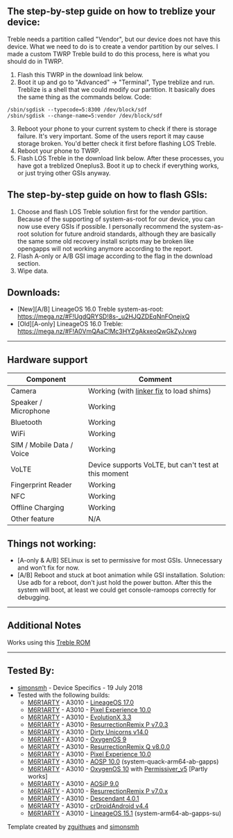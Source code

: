 ## The step-by-step guide on how to treblize your device:

Treble needs a partition called "Vendor", but our device does not have this device. What we need to do is to create a vendor partition by our selves.
I made a custom TWRP Treble build to do this process, here is what you should do in TWRP.
1. Flash this TWRP in the download link below.
2. Boot it up and go to "Advanced" -> "Terminal", Type treblize and run.
Treblize is a shell that we could modify our partition. It basically does the same thing as the commands below.
Code:
  ```
  /sbin/sgdisk --typecode=5:8300 /dev/block/sdf
  /sbin/sgdisk --change-name=5:vendor /dev/block/sdf
  ```
3. Reboot your phone to your current system to check if there is storage failure.
It's very important. Some of the users report it may cause storage broken. You'd better check it first before flashing LOS Treble.
4. Reboot your phone to TWRP.
5. Flash LOS Treble in the download link below.
After these processes, you have got a treblized Oneplus3. Boot it up to check if everything works, or just trying other GSIs anyway.

## The step-by-step guide on how to flash GSIs:
1. Choose and flash LOS Treble solution first for the vendor partition.
Because of the supporting of system-as-root for our device, you can now use every GSIs if possible. I personally recommend the system-as-root solution for future android standards, although they are basically the same some old recovery install scripts may be broken like opengapps will not working anymore according to the report.
2. Flash A-only or A/B GSI image according to the flag in the download section.
3. Wipe data.

## Downloads:
* [New][A/B] LineageOS 16.0 Treble system-as-root: https://mega.nz/#F!UgdQRYSD!8s-_u2HJQZDEqNnFOnejxQ
* [Old][A-only] LineageOS 16.0 Treble: https://mega.nz/#F!A0VmQAaC!Mc3HYZgAkxeoQwGkZyJvwg
---
## Hardware support
| Component                 |      Comment                                              |
|---------------------------|-----------------------------------------------------------|
| Camera                    | Working (with [linker fix](https://github.com/OP3Treble/linkerfix) to load shims)|
| Speaker / Microphone      | Working                                                   |
| Bluetooth                 | Working                                                   |
| WiFi                      | Working                                                   |
| SIM / Mobile Data / Voice | Working                                                   |
| VoLTE                     | Device supports VoLTE, but can't test at this moment      |
| Fingerprint Reader        | Working                                                   |
| NFC                       | Working                                                   |
| Offline Charging          | Working                                                   |
| Other feature             | N/A                                                       |

## Things not working:
* [A-only & A/B] SELinux is set to permissive for most GSIs.
Unnecessary and won't fix for now.
* [A/B] Reboot and stuck at boot animation while GSI installation.
Solution: Use adb for a reboot, don't just hold the power button. After this the system will boot, at least we could get console-ramoops correctly for debugging.
---

## Additional Notes
Works using this [Treble ROM](https://forum.xda-developers.com/oneplus-3/oneplus-3--3t-cross-device-development/treble-lineageos-15-1-treble-oneplus-3-t3830455)
***


## Tested By:
* [simonsmh](https://github.com/simonsmh) - Device Specifics - 19 July 2018
* Tested with the following builds:
    * [M6R1ARTY](https://github.com/M6R1ARTY) - A3010 - [LineageOS 17.0](https://sourceforge.net/projects/andyyan-gsi/files/lineage-17.0/lineage-17.0-20191117-UNOFFICIAL-treble_arm64_bvN.img.xz/download)
    * [M6R1ARTY](https://github.com/M6R1ARTY) - A3010 - [Pixel Experience 10.0](https://sourceforge.net/projects/expressluke-gsis/files/PixelExperience/Ten/ARM64/AB/PixelExperience_ARM64AB-10.0-20191208-1826-UNOFFICIAL.img.xz/download)
    * [M6R1ARTY](https://github.com/M6R1ARTY) - A3010 - [EvolutionX 3.3](https://sourceforge.net/projects/expressluke-gsis/files/EvolutionX/Ten/EvolutionX_3.3_ARM64-AB-10.0-20191117-0523-UNOFFICIAL.img.xz/download)
    * [M6R1ARTY](https://github.com/M6R1ARTY) - A3010 - [ResurrectionRemix P v7.0.3](https://sourceforge.net/projects/developerluke-roms/files/GSIs/RR-P-v7.0.3-20191112-ARM64-AB.img.xz/download)
    * [M6R1ARTY](https://github.com/M6R1ARTY) - A3010 - [Dirty Unicorns v14.0](https://sourceforge.net/projects/developerluke-roms/files/GSIs/DirtyUnicorns-14.0_111119-ARM64-AB.img.xz/download)
    * [M6R1ARTY](https://github.com/M6R1ARTY) - A3010 - [OxygenOS 9](https://mirrors.lolinet.com/firmware/gsi/OxygenOS/OxygenOS-AB-9-20191031-ErfanGSI.img-2108.7z)
    * [M6R1ARTY](https://github.com/M6R1ARTY) - A3010 - [ResurrectionRemix Q v8.0.0](https://github.com/EnesSastim/GSI/releases/download/ErfanGSI/RR-Q-AB-10-20190911-ErfanGSI.img.7z)
    * [M6R1ARTY](https://github.com/M6R1ARTY) - A3010 - [Pixel Experience 10.0](https://sourceforge.net/projects/developerluke-roms/files/GSIs/PixelExperienceQ-28102019-ARM64-AB.img.xz/download)
    * [M6R1ARTY](https://github.com/M6R1ARTY) - A3010 - [AOSP 10.0](https://github.com/phhusson/treble_experimentations/releases/tag/v203) (system-quack-arm64-ab-gapps)
    * [M6R1ARTY](https://github.com/M6R1ARTY) - A3010 - [OxygenOS 10](https://github.com/EnesSastim/GSI/releases/download/ErfanGSI/OxygenOS-AB-10-20190922-ErfanGSI.img.7z) with  [Permissiver_v5](https://androidfilehost.com/?fid=6006931924117940902) [Partly works]
    * [M6R1ARTY](https://github.com/M6R1ARTY) - A3010 - [AOSiP 9.0](https://sourceforge.net/projects/illusionproject/files/GSI/AOSiP-9.0-GSI-arm64_ab-20190819.img/download)
    * [M6R1ARTY](https://github.com/M6R1ARTY) - A3010 - [ResurrectionRemix P v7.0.x](https://get.resurrectionremix.com/gsi/ARM64_AB_20191205.img)
    * [M6R1ARTY](https://github.com/M6R1ARTY) - A3010 - [Descendant 4.0.1](https://github.com/Descendant/InOps/releases/download/4.0.1/Descendant_4.0.1_arm64_ab.zip)
    * [M6R1ARTY](https://github.com/M6R1ARTY) - A3010 - [crDroidAndroid v4.4](https://androidfilehost.com/?fid=5862345805528041177)
    * [M6R1ARTY](https://github.com/M6R1ARTY) - A3010 - [LineageOS 15.1](https://github.com/phhusson/treble_experimentations/releases/tag/lineage-v21) (system-arm64-ab-gapps-su)

Template created by [zguithues](https://github.com/zguithues) and [simonsmh](https://github.com/simonsmh)